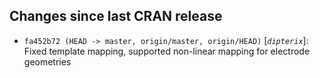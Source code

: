## Changes since last CRAN release
* `fa452b72 (HEAD -> master, origin/master, origin/HEAD)` [_`dipterix`_]: Fixed template mapping, supported non-linear mapping for electrode geometries